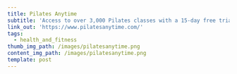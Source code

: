 ```yaml
---
title: Pilates Anytime
subtitle: 'Access to over 3,000 Pilates classes with a 15-day free trial'
link_out: 'https://www.pilatesanytime.com/'
tags:
  - health_and_fitness
thumb_img_path: /images/pilatesanytime.png
content_img_path: /images/pilatesanytime.png
template: post
---
```

